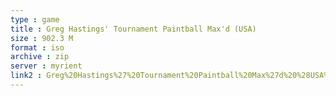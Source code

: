 ```yaml
---
type : game
title : Greg Hastings' Tournament Paintball Max'd (USA)
size : 902.3 M
format : iso
archive : zip
server : myrient
link2 : Greg%20Hastings%27%20Tournament%20Paintball%20Max%27d%20%28USA%29
---
```

